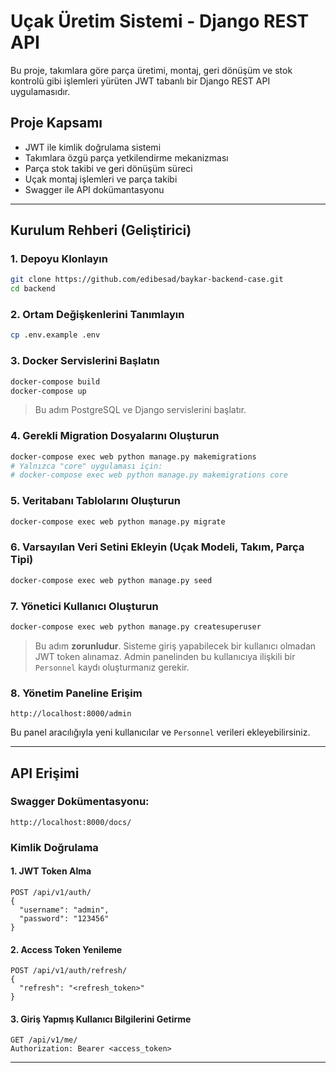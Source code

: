 # Uçak Üretim Sistemi - Django REST API

Bu proje, takımlara göre parça üretimi, montaj, geri dönüşüm ve stok kontrolü gibi işlemleri yürüten JWT tabanlı bir Django REST API uygulamasıdır.

## Proje Kapsamı

* JWT ile kimlik doğrulama sistemi
* Takımlara özgü parça yetkilendirme mekanizması
* Parça stok takibi ve geri dönüşüm süreci
* Uçak montaj işlemleri ve parça takibi
* Swagger ile API dokümantasyonu

---

## Kurulum Rehberi (Geliştirici)

### 1. Depoyu Klonlayın

```bash
git clone https://github.com/edibesad/baykar-backend-case.git
cd backend
```

### 2. Ortam Değişkenlerini Tanımlayın

```bash
cp .env.example .env
```

### 3. Docker Servislerini Başlatın

```bash
docker-compose build
docker-compose up
```

> Bu adım PostgreSQL ve Django servislerini başlatır.

### 4. Gerekli Migration Dosyalarını Oluşturun

```bash
docker-compose exec web python manage.py makemigrations
# Yalnızca "core" uygulaması için:
# docker-compose exec web python manage.py makemigrations core
```

### 5. Veritabanı Tablolarını Oluşturun

```bash
docker-compose exec web python manage.py migrate
```

### 6. Varsayılan Veri Setini Ekleyin (Uçak Modeli, Takım, Parça Tipi)

```bash
docker-compose exec web python manage.py seed
```

### 7. Yönetici Kullanıcı Oluşturun

```bash
docker-compose exec web python manage.py createsuperuser
```

> Bu adım **zorunludur**. Sisteme giriş yapabilecek bir kullanıcı olmadan JWT token alınamaz. Admin panelinden bu kullanıcıya ilişkili bir `Personnel` kaydı oluşturmanız gerekir.

### 8. Yönetim Paneline Erişim

```
http://localhost:8000/admin
```

Bu panel aracılığıyla yeni kullanıcılar ve `Personnel` verileri ekleyebilirsiniz.

---

## API Erişimi

### Swagger Dokümentasyonu:

```
http://localhost:8000/docs/
```

### Kimlik Doğrulama

#### 1. JWT Token Alma

```
POST /api/v1/auth/
{
  "username": "admin",
  "password": "123456"
}
```

#### 2. Access Token Yenileme

```
POST /api/v1/auth/refresh/
{
  "refresh": "<refresh_token>"
}
```

#### 3. Giriş Yapmış Kullanıcı Bilgilerini Getirme

```
GET /api/v1/me/
Authorization: Bearer <access_token>
```

---
